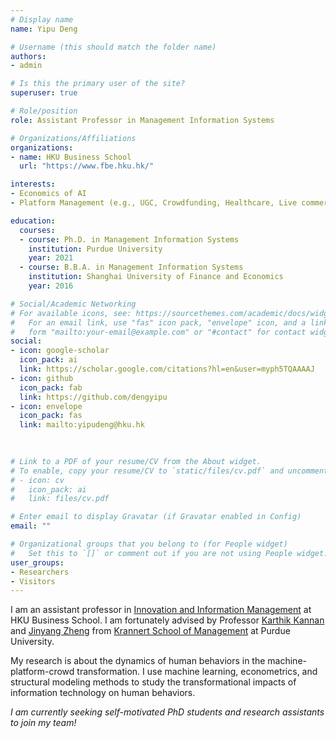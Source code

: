 ```yaml
---
# Display name
name: Yipu Deng

# Username (this should match the folder name)
authors:
- admin

# Is this the primary user of the site?
superuser: true

# Role/position
role: Assistant Professor in Management Information Systems

# Organizations/Affiliations
organizations:
- name: HKU Business School
  url: "https://www.fbe.hku.hk/"

interests:
- Economics of AI
- Platform Management (e.g., UGC, Crowdfunding, Healthcare, Live commerce)

education:
  courses:
  - course: Ph.D. in Management Information Systems
    institution: Purdue University
    year: 2021
  - course: B.B.A. in Management Information Systems
    institution: Shanghai University of Finance and Economics
    year: 2016

# Social/Academic Networking
# For available icons, see: https://sourcethemes.com/academic/docs/widgets/#icons
#   For an email link, use "fas" icon pack, "envelope" icon, and a link in the
#   form "mailto:your-email@example.com" or "#contact" for contact widget.
social:
- icon: google-scholar
  icon_pack: ai
  link: https://scholar.google.com/citations?hl=en&user=myph5TQAAAAJ
- icon: github
  icon_pack: fab
  link: https://github.com/dengyipu
- icon: envelope
  icon_pack: fas
  link: mailto:yipudeng@hku.hk

 
  
# Link to a PDF of your resume/CV from the About widget.
# To enable, copy your resume/CV to `static/files/cv.pdf` and uncomment the lines below.  
# - icon: cv
#   icon_pack: ai
#   link: files/cv.pdf

# Enter email to display Gravatar (if Gravatar enabled in Config)
email: ""

# Organizational groups that you belong to (for People widget)
#   Set this to `[]` or comment out if you are not using People widget.  
user_groups:
- Researchers
- Visitors
---
```


I am an assistant professor in [Innovation and Information Management](https://www.fbe.hku.hk/people/faculty?pg=1&staff_type=faculty&subject_area=innovation-and-information-management&track=professoriate) at HKU Business School. I am fortunately advised by Professor [Karthik Kannan](https://provost.arizona.edu/person/karthik-kannan) and [Jinyang Zheng](https://www.krannert.purdue.edu/faculty/zheng221/) from [Krannert School of Management](https://krannert.purdue.edu/) at Purdue University.

My research is about the dynamics of human behaviors in the machine-platform-crowd transformation. I use machine learning, econometrics, and structural modeling methods to study the transformational impacts of information technology on human behaviors.  

*I am currently seeking self-motivated PhD students and research assistants to join my team!*
